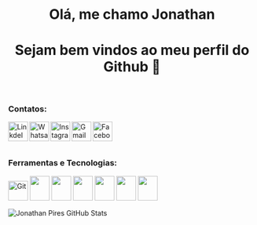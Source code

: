 <h1 align="center"> Olá, me chamo Jonathan</h1>
<h1 align="center"> Sejam bem vindos ao meu perfil do Github 👋</h1>

<br>

### Contatos:

<a target="_blank" href="https://www.linkedin.com/in/jonathan-pires-680796100/">
  <img align="left" alt="LinkdeIN" width="40px" src="https://img.icons8.com/color/48/undefined/linkedin-circled--v1.png" />
</a>
<a target="_blank" href="https://api.whatsapp.com/send?phone=5511976444988">
  <img align="left" alt="Whatsapp" width="40px" src="https://img.icons8.com/color/48/undefined/whatsapp--v1.png" />
</a>
<a target="_blank" href="https://www.instagram.com/joow_pires/">
  <img align="left" alt="Instagram" width="40px" src="https://img.icons8.com/cute-clipart/64/undefined/instagram-new.png" />
</a>
<a target="_blank" href="mailto:jonathanpiresneves@hotmail.com">
  <img align="left" alt="Gmail" width="40px" src="https://img.icons8.com/fluency/48/undefined/email-open.png" />
</a>
<a target="_blank" href="https://www.facebook.com/jonathan.pires.946/">
  <img align="left" alt="Facebook" width="40px" src="https://img.icons8.com/color/48/undefined/facebook.png" />
</a>


<br><br><br>

### Ferramentas e Tecnologias:
<span>
<img alt="Git" width="40px" src="https://cdn.jsdelivr.net/gh/devicons/devicon/icons/git/git-original.svg" />
<img width="40px" height="50" src="https://cdn.jsdelivr.net/gh/devicons/devicon/icons/github/github-original-wordmark.svg" />
<img width="40px" height="50" src="https://cdn.jsdelivr.net/gh/devicons/devicon/icons/html5/html5-plain.svg" />
<img width="40px" height="50" src="https://cdn.jsdelivr.net/gh/devicons/devicon/icons/css3/css3-original-wordmark.svg" />
<img width="40px" height="50" src="https://cdn.jsdelivr.net/gh/devicons/devicon/icons/javascript/javascript-original.svg" />
<img width="40px" height="50" src="https://cdn.jsdelivr.net/gh/devicons/devicon/icons/react/react-original.svg" />
<img width="40px" height="50" src="https://cdn.jsdelivr.net/gh/devicons/devicon/icons/nodejs/nodejs-original-wordmark.svg" />
<span/>

          
          

![Jonathan Pires GitHub Stats](https://github-readme-stats.vercel.app/api?username=joowpires&show_icons=true)


<!--
**JoowPires/JoowPires** is a ✨ _special_ ✨ repository because its `README.md` (this file) appears on your GitHub profile.

Here are some ideas to get you started:

- 🔭 I’m currently working on ...
- 🌱 I’m currently learning ...
- 👯 I’m looking to collaborate on ...
- 🤔 I’m looking for help with ...
- 💬 Ask me about ...
- 📫 How to reach me: ...
- 😄 Pronouns: ...
- ⚡ Fun fact: ...
-->
